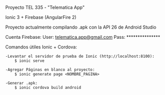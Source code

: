 Proyecto TEL 335 - "Telematica App"

Ionic 3 + Firebase (AngularFire 2)

Proyecto actualmente compilando .apk con la API 26 de Android Studio

Cuenta Firebase:
	User: telematica.app@gmail.com
	Pass: ***************

Comandos útiles Ionic + Cordova:

	-Levantar el servidor de prueba de Ionic (http://localhost:8100):
		$ ionic serve

	-Agregar Páginas en blanco al proyecto:
		$ ionic generate page <NOMBRE_PAGINA>

	-Generar .apk:
		$ ionic cordova build android


